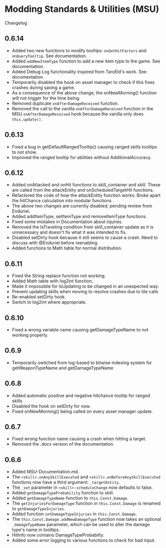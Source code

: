 # Modding Standards & Utilities (MSU)
Changelog

## 0.6.14
- Added two new functions to modify tooltips: `onGetHitFactors` and `onQueryTooltip`. See documentation.
- Added `addNewItemType` function to add a new item type to the game. See documentation.
- Added Debug Log functionality inspired from TaroEld's work. See documentation.
- Temporarily disabled the hook on asset manager to check if this fixes crashes during saving a game.
- As a consequence of the above change, the onNewMorning() function will not trigger for the time being.
- Removed duplicate `onAfterDamageReceived` function.
- Removed the call to the vanilla `onAfterDamageReceived` function in the MSU `onAfterDamageReceived` hook because the vanilla only does `this.update()`.

## 0.6.13
- Fixed a bug in getDefaultRangedTooltip() causing ranged skills tooltips to not show.
- Improved the ranged tooltip for abilities without AdditionalAccuracy.

## 0.6.12
- Added onAttacked and onHit functions to skill_container and skill. These are called from the attackEntity and onScheduledTargetHit functions.
- Refactored the code of how the attackEntity function works: Broke apart the hitChance calculation into modular functions.
- The above two changes are currently disabled, pending review from Enduriel.
- Added addItemType, setItemType and removeItemType functions.
- Fixed some mistakes in Documentation about injuries.
- Removed the IsTraveling condition from skill_container update as it is unnecessary and doesn't fix what it was intended to fix.
- Disabled setDirty hook because it still seems to cause a crash. Need to discuss with @Enduriel before reenabling.
- Added functions to Math table for normal distribution.

## 0.6.11
- Fixed the String replace function not working.
- Added Math table with log2int function.
- Made it impossible for IsUpdating to be changed in an unexpected way.
- Prevent updating skills when moving to resolve crashes due to tile calls
- Re-enabled setDirty hook.
- Switch to log2int where appropriate.

## 0.6.10
- Fixed a wrong variable name causing getDamageTypeName to not working properly.

## 0.6.9
- Temporarily switched from log-based to bitwise indexing system for getWeaponTypeName and getDamageTypeName

## 0.6.8
- Added automatic positive and negative hitchance tooltip for ranged skills
- Disabled the hook on setDirty for now.
- Fixed onNewMorning() being called on every asset manager update.

## 0.6.7
- Fixed wrong function name causing a crash when hitting a target.
- Removed the .docx version of the documentation.

## 0.6.6
- Added MSU-Documentation.md.
- The `<skill>.onAnySkillExecuted` and `<skill>.onBeforeAnySkillExecuted` functions now have a third argument: `_targetEntity`.
- The `_set` parameter in `<skill>.scheduleChange` now defaults to false.
- Added `getDamageTypeProbability` function to skill.
- Added `getDamageTypeName` function to `this.Const.Damage`.
- The `getInjuriesForDamageType` function in `this.Const.Damage` is renamed to `getDamageTypeInjuries`.
- Added function `setDamageTypeInjuries` in `this.Const.Damage`.
- The `this.Const.Damage.addNewDamageType` function now takes an optional `_damageTypeName` parameter, which can be used to alter the damage type's name in tooltips.
- HitInfo now contains DamageTypeProbabilty.
- Added some error logging to various functions to check for bad input.